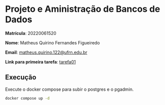 # Projeto e Aministração de Bancos de Dados

**Matrícula**: 20220061520

**Nome**: Matheus Quirino Fernandes Figueiredo

**Email**: [matheus.quirino.122@ufrn.edu.br](matheus.quirino.122@ufrn.edu.br)

**Link para primeira tarefa**: [tarefa01](https://github.com/quirinof/pabd/tree/main/tarefas/tarefa01.md)

## Execução

Execute o docker compose para subir o postgres e o pgadmin.

```bash
docker compose up -d
```
